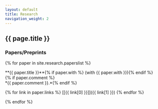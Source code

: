 ```yaml
---
layout: default
title: Research
navigation_weight: 2
---
```


## {{ page.title }}

### Papers/Preprints

{% for paper in site.research.paperslist %}
<div class="papers">
**{{ paper.title }}**{% if paper.with %} (with {{ paper.with }}){% endif %}{% if paper.comment %}<br/> *{{ paper.comment }}.*{% endif %}

{% for link in paper.links %} [\[{{ link[0] }}\]]({{ link[1] }}) {% endfor %}
</div>
{% endfor %}
